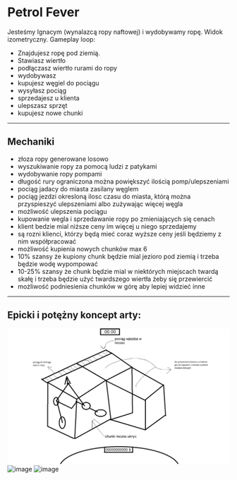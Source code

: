 # Petrol Fever
Jesteśmy Ignacym (wynalazcą ropy naftowej) i wydobywamy ropę.
Widok izometryczny.
Gameplay loop:
- Znajdujesz ropę pod ziemią.
- Stawiasz wiertło
- podłączasz wiertło rurami do ropy
- wydobywasz
- kupujesz węgiel do pociągu 
- wysyłasz pociąg
- sprzedajesz u klienta
- ulepszasz sprzęt
- kupujesz nowe chunki
---
## Mechaniki
- złoza ropy generowane losowo
- wyszukiwanie ropy za pomocą ludzi z patykami
- wydobywanie ropy pompami
- długość rury ograniczona można powiększyć ilością pomp/ulepszeniami
- pociąg jadacy do miasta zasilany węglem
- pociąg jezdzi okresloną ilosc czasu do miasta, którą można przyspieszyć ulepszeniami albo zużywając więcej węgla 
- możliwość ulepszenia pociągu
- kupowanie wegla i sprzedawanie ropy po zmieniających się cenach
- klient bedzie mial niższe ceny im więcej u niego sprzedajemy
- są rozni klienci, którzy będą mieć coraz wyższe ceny jeśli będziemy z nim współpracować 
- możliwość kupienia nowych chunków max 6
- 10% szansy że kupiony chunk będzie mial jezioro pod ziemią i trzeba będzie wodę wypompować
- 10-25% szansy że chunk będzie mial w niektórych miejscach twardą skałę i trzeba będzie użyć twardszego wiertła żeby się przewiercić 
- możliwość podniesienia chunków w górę aby lepiej widzieć inne


---
## Epicki i potężny koncept arty:
![image](concepts/klockivol.2upgradedsupereditionremastered.png)
![image](https://github.com/KARMELbtw/petrolFever/assets/56600554/49af1abf-66d2-474a-ab66-2f62617d6e12)
![image](https://github.com/KARMELbtw/petrolFever/assets/56600554/303bd533-a444-46b7-b717-fc68a623b2e2)
